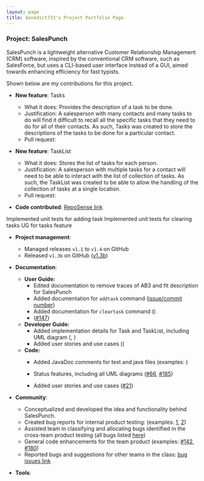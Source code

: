 ```yaml
---
layout: page
title: benedict733's Project Portfolio Page
---
```


### Project: SalesPunch

SalesPunch is a lightweight alternative Customer Relationship Management (CRM)
software, inspired by the conventional CRM software, such as SalesForce, but uses
a CLI-based user interface instead of a GUI, aimed towards enhancing efficiency
for fast typists.

Shown below are my contributions for this project. 

* **New feature**: Tasks
    * What it does: Provides the description of a task to be done.
    * Justification: A salesperson with many contacts and many tasks to do will find it difficult to recall all the 
      specific tasks that they need to do for all of their contacts. As such, Tasks was created to store the 
      descriptions of the tasks to be done for a particular contact.
    * Pull request: []()

* **New feature**: TaskList
  * What it does: Stores the list of tasks for each person.
  * Justification: A salesperson with multiple tasks for a contact will need to be able to interact with the list of 
    collection of tasks. As such, the TaskList was created to be able to allow the handling of the collection of tasks
    at a single location. 
  * Pull request: []()

* **Code contributed**: [RepoSense link](https://nus-cs2103-ay2223s2.github.io/tp-dashboard/?search=benedict733&breakdown=true)

Implemented unit tests for adding task
Implemented unit tests for clearing tasks
UG for tasks feature

* **Project management**:
  * Managed releases `v1.1` to `v1.4` on GitHub
  * Released `v1.3b` on GitHub ([v1.3b](https://github.com/AY2223S2-CS2103-W16-4/tp/releases/tag/v1.3b-final))

* **Documentation**:
  * **User Guide:**
    * Edited documentation to remove traces of AB3 and fit description for SalesPunch
    * Added documentation for `addtask` command ([issue/commit number](link))
    * Added documentation for `cleartask` command ([]())
    *  ([#147](https://github.com/AY2223S2-CS2103-W16-4/tp/pull/147))
  * **Developer Guide:**
    * Added implementation details for Task and TaskList, including UML diagram
      ([](),
      []())
    * Added user stories and use cases ([]())
  * **Code:**
    * Added JavaDoc comments for test and java files (examples: )
    
    * Status features, including all UML diagrams
      ([#66](https://github.com/AY2223S2-CS2103-W16-4/tp/pull/66),
      [#185](https://github.com/AY2223S2-CS2103-W16-4/tp/pull/185))
    * Added user stories and use cases ([#21](https://github.com/AY2223S2-CS2103-W16-4/tp/pull/21))

* **Community**:
  * Conceptualized and developed the idea and functionality behind SalesPunch.
  * Created bug reports for internal product testing: (examples: [1](https://github.com/AY2223S2-CS2103-W16-4/tp/issues/164),
    [2](https://github.com/AY2223S2-CS2103-W16-4/tp/issues/155))
  * Assisted team in classifying and allocating bugs identified in the cross-team product testing (all bugs listed
    [here](https://github.com/AY2223S2-CS2103-W16-4/tp/issues?q=is:issue+is:closed+%5BPE-D%5D))
  * General code enhancements for the team product (examples: [#142](https://github.com/AY2223S2-CS2103-W16-4/tp/pull/142),
    [#180](https://github.com/AY2223S2-CS2103-W16-4/tp/pull/180))
  * Reported bugs and suggestions for other teams in the class: [bug issues link](https://github.com/benedict733/ped/issues)

* **Tools**:
